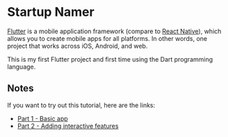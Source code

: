 # Startup Namer

[Flutter](https://flutter.dev/) is a mobile application framework (compare to [React Native](https://reactnative.dev/)), which allows you to create mobile apps for all platforms. In other words, one project that works across iOS, Android, and web.

This is my first Flutter project and first time using the Dart programming language.

## Notes
If you want to try out this tutorial, here are the links:
- [Part 1 - Basic app](https://docs.flutter.dev/get-started/codelab)
- [Part 2 - Adding interactive features](https://codelabs.developers.google.com/codelabs/first-flutter-app-pt2#0)
